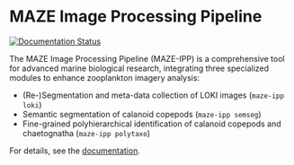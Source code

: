 # MAZE Image Processing Pipeline

[![Documentation Status](https://readthedocs.org/projects/maze-image-processing-pipeline/badge/?version=latest)](https://maze-image-processing-pipeline.readthedocs.io/en/latest/?badge=latest)

The MAZE Image Processing Pipeline (MAZE-IPP) is a comprehensive tool for advanced marine biological research, integrating three specialized modules to enhance zooplankton imagery analysis:

- (Re-)Segmentation and meta-data collection of LOKI images (`maze-ipp loki`)
- Semantic segmentation of calanoid copepods (`maze-ipp semseg`)
- Fine-grained polyhierarchical identification of calanoid copepods and chaetognatha (`maze-ipp polytaxo`)

For details, see the [documentation](https://maze-image-processing-pipeline.readthedocs.io/en/latest/).